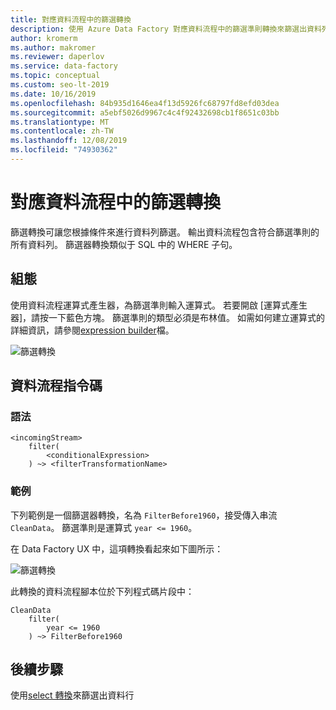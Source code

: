 ```yaml
---
title: 對應資料流程中的篩選轉換
description: 使用 Azure Data Factory 對應資料流程中的篩選準則轉換來篩選出資料列
author: kromerm
ms.author: makromer
ms.reviewer: daperlov
ms.service: data-factory
ms.topic: conceptual
ms.custom: seo-lt-2019
ms.date: 10/16/2019
ms.openlocfilehash: 84b935d1646ea4f13d5926fc68797fd8efd03dea
ms.sourcegitcommit: a5ebf5026d9967c4c4f92432698cb1f8651c03bb
ms.translationtype: MT
ms.contentlocale: zh-TW
ms.lasthandoff: 12/08/2019
ms.locfileid: "74930362"
---
```

# <a name="filter-transformation-in-mapping-data-flow"></a>對應資料流程中的篩選轉換

篩選轉換可讓您根據條件來進行資料列篩選。 輸出資料流程包含符合篩選準則的所有資料列。 篩選器轉換類似于 SQL 中的 WHERE 子句。

## <a name="configuration"></a>組態

使用資料流程運算式產生器，為篩選準則輸入運算式。 若要開啟 [運算式產生器]，請按一下藍色方塊。 篩選準則的類型必須是布林值。 如需如何建立運算式的詳細資訊，請參閱[expression builder](concepts-data-flow-expression-builder.md)檔。

![篩選轉換](media/data-flow/filter1.png "篩選轉換")

## <a name="data-flow-script"></a>資料流程指令碼

### <a name="syntax"></a>語法

```
<incomingStream>
    filter(
        <conditionalExpression>
    ) ~> <filterTransformationName>
```

### <a name="example"></a>範例

下列範例是一個篩選器轉換，名為 `FilterBefore1960`，接受傳入串流 `CleanData`。 篩選準則是運算式 `year <= 1960`。

在 Data Factory UX 中，這項轉換看起來如下圖所示：

![篩選轉換](media/data-flow/filter1.png "篩選轉換")

此轉換的資料流程腳本位於下列程式碼片段中：

```
CleanData
    filter(
        year <= 1960
    ) ~> FilterBefore1960

```

## <a name="next-steps"></a>後續步驟

使用[select 轉換](data-flow-select.md)來篩選出資料行
